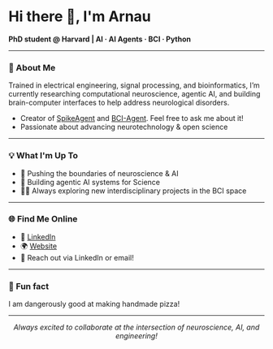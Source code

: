 # Hi there 👋, I'm Arnau

**PhD student @ Harvard | AI · AI Agents · BCI · Python**

---

### 🧠 About Me  
Trained in electrical engineering, signal processing, and bioinformatics, I’m currently researching computational neuroscience, agentic AI, and building brain-computer interfaces to help address neurological disorders.

- Creator of [SpikeAgent](https://github.com/LiuLab-Bioelectronics-Harvard/SpikeAgent) and [BCI-Agent](https://github.com/LiuLab-Bioelectronics-Harvard/BCI-Agent). Feel free to ask me about it!
- Passionate about advancing neurotechnology & open science

---

### 💡 What I'm Up To
- 🔬 Pushing the boundaries of neuroscience & AI
- 🤖 Building agentic AI systems for Science
- 🧑‍🔬 Always exploring new interdisciplinary projects in the BCI space

---

### 🌐 Find Me Online
- 💼 [LinkedIn](https://www.linkedin.com/in/arnau-marin-llobet/)
- 🌍 [Website](https://arnaumarin.github.io/)
- 📧 Reach out via LinkedIn or email!

---

### 🍕 Fun fact  
I am dangerously good at making handmade pizza!

---

<p align="center"><i>Always excited to collaborate at the intersection of neuroscience, AI, and engineering!</i></p>
